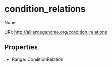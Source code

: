 # condition_relations

None

URI: http://alliancegenome.org/condition_relations



<!-- no inheritance hierarchy -->


## Properties

 * Range: ConditionRelation


